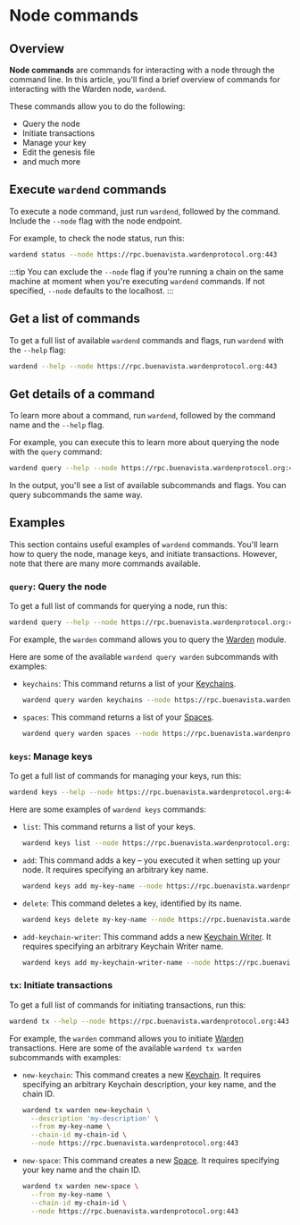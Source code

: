 ﻿---
sidebar_position: 7
---

# Node commands

## Overview

**Node commands** are commands for interacting with a node through the command line. In this article, you'll find a brief overview of commands for interacting with the Warden node, `wardend`.

These commands allow you to do the following:

- Query the node
- Initiate transactions
- Manage your key
- Edit the genesis file
- and much more

## Execute `wardend` commands

To execute a node command, just run `wardend`, followed by the command. Include the `--node` flag with the node endpoint.

For example, to check the node status, run this:

```bash
wardend status --node https://rpc.buenavista.wardenprotocol.org:443
```

:::tip
You can exclude the `--node` flag if you're running a chain on the same machine at moment when you're executing `wardend` commands. If not specified, `--node` defaults to the localhost.
:::

## Get a list of commands

To get a full list of available `wardend` commands and flags, run `wardend` with the `--help` flag:

```bash
wardend --help --node https://rpc.buenavista.wardenprotocol.org:443
```

## Get details of a command

To learn more about a command, run `wardend`, followed by the command name and the `--help` flag.

For example, you can execute this to learn more about querying the node with the `query` command:

```bash
wardend query --help --node https://rpc.buenavista.wardenprotocol.org:443
```

In the output, you'll see a list of available subcommands and flags. You can query subcommands the same way.

## Examples

This section contains useful examples of `wardend` commands. You'll learn how to query the node, manage keys, and initiate transactions. However, note that there are many more commands available.

### `query`: Query the node

To get a full list of commands for querying a node, run this:

```bash
wardend query --help --node https://rpc.buenavista.wardenprotocol.org:443
```

For example, the `warden` command allows you to query the [Warden](/learn/warden-protocol-modules/x-warden) module.

Here are some of the available `wardend query warden` subcommands with examples:

- `keychains`: This command returns a list of your [Keychains](/learn/glossary#keychain).

   ```bash
   wardend query warden keychains --node https://rpc.buenavista.wardenprotocol.org:443
   ```

- `spaces`: This command returns a list of your [Spaces](/learn/glossary#space).
   
   ```bash
   wardend query warden spaces --node https://rpc.buenavista.wardenprotocol.org:443
   ```

### `keys`: Manage keys

To get a full list of commands for managing your keys, run this:

```bash
wardend keys --help --node https://rpc.buenavista.wardenprotocol.org:443
```

Here are some examples of `wardend keys` commands:

- `list`: This command returns a list of your keys.
   
   ```bash
   wardend keys list --node https://rpc.buenavista.wardenprotocol.org:443
   ```

- `add`: This command adds a key – you executed it when setting up your node. It requires specifying an arbitrary key name.
      
   ```bash
   wardend keys add my-key-name --node https://rpc.buenavista.wardenprotocol.org:443
   ```

- `delete`: This command deletes a key, identified by its name.
      
   ```bash
   wardend keys delete my-key-name --node https://rpc.buenavista.wardenprotocol.org:443
   ```

- `add-keychain-writer`: This command adds a new [Keychain Writer](/learn/glossary#keychain-writer). It requires specifying an arbitrary Keychain Writer name.
   
   ```bash
   wardend keys add my-keychain-writer-name --node https://rpc.buenavista.wardenprotocol.org:443
   ```

### `tx`: Initiate transactions

To get a full list of commands for initiating transactions, run this:

```bash
wardend tx --help --node https://rpc.buenavista.wardenprotocol.org:443
```

For example, the `warden` command allows you to initiate [Warden](/learn/warden-protocol-modules/x-warden) transactions. Here are some of the available `wardend tx warden` subcommands with examples:

- `new-keychain`: This command creates a new [Keychain](/learn/glossary#keychain). It requires specifying an arbitrary Keychain description, your key name, and the chain ID.
   
   ```bash
   wardend tx warden new-keychain \
     --description 'my-description' \
     --from my-key-name \
     --chain-id my-chain-id \
     --node https://rpc.buenavista.wardenprotocol.org:443
   ```

- `new-space`: This command creates a new [Space](/learn/glossary#space). It requires specifying your key name and the chain ID.
   
   ```bash
   wardend tx warden new-space \
     --from my-key-name \
     --chain-id my-chain-id \
     --node https://rpc.buenavista.wardenprotocol.org:443
   ```